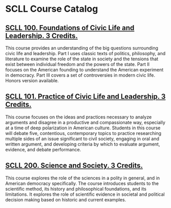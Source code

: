 # SCLL Course Catalog

## [SCLL 100. Foundations of Civic Life and Leadership. 3 Credits.](./SCLL_100_Foundations_of_Civic_Life_and_Leadership)

This course provides an understanding of the big questions surrounding civic life and leadership. Part I uses classic texts of politics, philosophy, and literature to examine the role of the state in society and the tensions that exist between individual freedom and the powers of the state. Part II focuses on the American founding to understand the American experiment in democracy. Part III covers a set of controversies in modern civic life. Honors version available.

## [SCLL 101. Practice of Civic Life and Leadership. 3 Credits.](./SCLL_101_Practice_of_Civic_Life_and_Leadership)

This course focuses on the ideas and practices necessary to analyze arguments and disagree in a productive and compassionate way, especially at a time of deep polarization in American culture. Students in this course will debate five, contentious, contemporary topics to practice researching multiple sides of an issue significant to civil society, engaging in oral and written argument, and developing criteria by which to evaluate argument, evidence, and debate performance.

## [SCLL 200. Science and Society. 3 Credits.](./SCLL_200_Science_and_Society)

This course explores the role of the sciences in a polity in general, and in American democracy specifically. The course introduces students to the scientific method, its history and philosophical foundations, and its limitations. It explores the role of scientific evidence in societal and political decision making based on historic and current examples.

